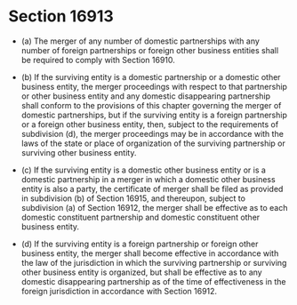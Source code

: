 # Section 16913

- (a) The merger of any number of domestic partnerships with any number of foreign partnerships or foreign other business entities shall be required to comply with Section 16910.

- (b) If the surviving entity is a domestic partnership or a domestic other business entity, the merger proceedings with respect to that partnership or other business entity and any domestic disappearing partnership shall conform to the provisions of this chapter governing the merger of domestic partnerships, but if the surviving entity is a foreign partnership or a foreign other business entity, then, subject to the requirements of subdivision (d), the merger proceedings may be in accordance with the laws of the state or place of organization of the surviving partnership or surviving other business entity.

- (c) If the surviving entity is a domestic other business entity or is a domestic partnership in a merger in which a domestic other business entity is also a party, the certificate of merger shall be filed as provided in subdivision (b) of Section 16915, and thereupon, subject to subdivision (a) of Section 16912, the merger shall be effective as to each domestic constituent partnership and domestic constituent other business entity.

- (d) If the surviving entity is a foreign partnership or foreign other business entity, the merger shall become effective in accordance with the law of the jurisdiction in which the surviving partnership or surviving other business entity is organized, but shall be effective as to any domestic disappearing partnership as of the time of effectiveness in the foreign jurisdiction in accordance with Section 16912.